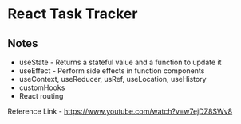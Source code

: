 # React Task Tracker

## Notes

- useState - Returns a stateful value and a function to update it
- useEffect - Perform side effects in function components
- useContext, useReducer, usRef, useLocation, useHistory
- customHooks
- React routing

Reference Link - https://www.youtube.com/watch?v=w7ejDZ8SWv8
